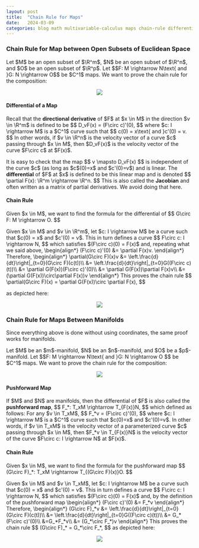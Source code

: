 ```yaml
---
layout: post
title:  "Chain Rule for Maps"
date:   2024-03-09
categories: blog math multivariable-calculus maps chain-rule differential
---
```

$\newcommand\R{\mathbb{R}}\newcommand\C{\mathbb{C}}\newcommand\Z{\mathbb{Z}}$

### Chain Rule for Map between Open Subsets of Euclidean Space

<p>
Let $M$ be an open subset of $\R^m$, $N$ be an open subset of $\R^n$, and $O$ be an open subset of $\R^p$. Let
$$F: M \rightarrow N\text{ and }G: N \rightarrow O$$
be $C^1$ maps. We want to prove the chain rule for the composition:
</p>

<p align="center">
  <img src="/blog/assets/images/composition.png"/>
</p>

#### Differential of a Map ###

<p>
Recall that the <b>directional derivative</b> of $F$ at $x \in M$ in the direction $v \in \R^m$ is defined to be
$$ D_vF(x) = (F\circ c)'(0), $$
where $c: I \rightarrow M$ is a $C^1$ curve such that
$$ c(0) = x\text{ and }c'(0) = v. $$
In other words, if $v \in \R^n$ is the velocity vector of a curve $c$ passing through $x \in M$, then $D_vF(x)$ is the velocity vector of the curve $F\circ c$ at $F(x)$.
</p>

<p>It is easy to check that the map
$$ v \mapsto D_vF(x) $$
is independent of the curve $c$ (as long as $c$(0)=x$ and $c'(0)=v$) and is linear. The <b>differential</b> of $F$ at $x$ is defined to be this linear map and is denoted
$$ \partial F(x): \R^m \rightarrow \R^n. $$
This is also called the <b>Jacobian</b> and often written as a matrix of partial derivatives. We avoid doing that here.
</p>

#### Chain Rule

<p>
Given $x \in M$, we want to find the formula for the differential of
$$ G\circ F: M \rightarrow O. $$
</p>

<p>
Given $x \in M$ and $v \in \R^m$, let $c: I \rightarrow M$ be a curve such that $c(0) = x$ and $c'(0) = v$. This in turn defines a curve
$$ F\circ c: I \rightarrow N, $$
which satisfies $(F\circ c)(0) = F(x)$ and, repeating what we said above,
\begin{align*}
(F\circ c)'(0) &= \partial F(x)v.
\end{align*}
Therefore,
\begin{align*}
\partial(G\circ F)(x)v
&= \left.\frac{d}{dt}\right|_{t=0}(G\circ F)(c(t))\\
&= \left.\frac{d}{dt}\right|_{t=0}G((F\circ c)(t))\\
&= \partial G(F(x))(F\circ c)'(0)\\
&= \partial G(F(x))\partial F(x)v\\
&= (\partial G(F(x))\circ\partial F(x))v
\end{align*}
This proves the chain rule
$$ \partial(G\circ F)(x) = \partial G(F(x))\circ \partial F(x), $$
</p>
as depicted here:

<p align="center">
  <img src="/blog/assets/images/chain_rule.png"/>
</p>

### Chain Rule for Maps Between Manifolds

<p>
Since everything above is done without using coordinates, the same proof works for manifolds.
</p>

<p>
 Let $M$ be an $m$-manifold, $N$ be an $n$-manifold, and $O$ be a $p$-manifold. Let
 $$F: M \rightarrow N\text{ and }G: N \rightarrow O $$
 be $C^1$ maps. We want to prove the chain rule for the composition:
</p>

<p align="center">
  <img src="/blog/assets/images/composition.png"/>
</p>

#### Pushforward Map

<p>
If $M$ and $N$ are manifolds, then the differential of $F$ is also called the <b>pushforward map</b>,
$$ F_*: T_xM \rightarrow T_{F(x)}N, $$
which defined as follows: For any $v \in T_xM$,
$$
F_*v = (F\circ c)'(0),
$$
where $c: I \rightarrow M$ is a $C^1$ curve such that $c(0)=x$ and $c'(0)=v$.
In other words, if $v \in T_xM$ is the velocity vector of a parameterized curve $c$ passing through $x \in M$, then $F_*v \in T_{F(x)}N$ is the velocity vector of the curve $F\circ c: I \rightarrow N$ at $F(x)$.
</p>


#### Chain Rule

<p>
Given $x \in M$, we want to find the formula for the pushforward map
$$ (G\circ F)_*: T_xM \rightarrow T_{(G\circ F)(x)}O. $$
</p>

<p>
Given $x \in M$ and $v \in T_xM$, let $c: I \rightarrow M$ be a curve such that $c(0) = x$ and $c'(0) = v$. This in turn defines a curve
$$ F\circ c: I \rightarrow N, $$
which satisfies $(F\circ c)(0) = F(x)$ and, by the definition of the pushforward map
\begin{align*}
(F\circ c)'(0) &= F_*v
\end{align*}
Therefore, 
\begin{align*}
(G\circ F)_*v
&= \left.\frac{d}{dt}\right|_{t=0}(G\circ F)(c(t))\\
&= \left.\frac{d}{dt}\right|_{t=0}G((F\circ c)(t))\\
&= G_*(F\circ c)'(0)\\
&=G_*F_*v\\
&= (G_*\circ F_*)v
\end{align*}
This proves the chain rule
$$ (G\circ F)_* = G_*\circ F_*, $$
as depicted here:
</p>

<p align="center">
  <img src="/blog/assets/images/pushforward.png"/>
</p>


